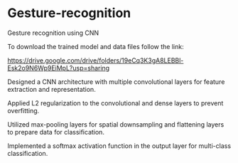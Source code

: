# Gesture-recognition
Gesture recognition using CNN

To download the trained model and data files follow the link:

https://drive.google.com/drive/folders/19eCq3K3gA8LEBBl-Esk2o9N6Wp9EiMpL?usp=sharing

Designed a CNN architecture with multiple convolutional layers for feature extraction and representation.

Applied L2 regularization to the convolutional and dense layers to prevent overfitting.

Utilized max-pooling layers for spatial downsampling and flattening layers to prepare data for classification.

Implemented a softmax activation function in the output layer for multi-class classification.
